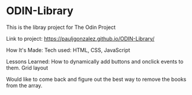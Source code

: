 # ODIN-Library
This is the libray project for The Odin Project

Link to project: https://pauljgonzalez.github.io/ODIN-Library/

How It's Made: Tech used: HTML, CSS, JavaScript

Lessons Learned: How to dynamically add buttons and onclick events to them. 
Grid layout

Would like to come back and figure out the best way to remove the books from the array.